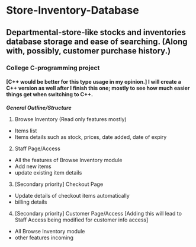 # Store-Inventory-Database
## Departmental-store-like stocks and inventories database storage and ease of searching. (Along with, possibly, customer purchase history.)
### College C-programming project
#### [C++ would be better for this type usage in my opinion.] I will create a C++ version as well after I finish this one; mostly to see how much easier things get when switching to C++. 


<p><b><i>General Outline/Structure</i></b></p>

1. Browse Inventory (Read only features mostly)
  * <tab> Items list
  * <tab> Items details such as stock, prices, date added, date of expiry

2. Staff Page/Access
  * <tab> All the features of Browse Inventory module
  * <tab> Add new items
  * <tab> update existing item details

3. [Secondary priority] Checkout Page
  * <tab> Update details of checkout items automatically
  * <tab> billing details

4. [Secondary priority] Customer Page/Access [Adding this will lead to Staff Access being modified for customer info access]
  * <tab> All Browse Inventory module
  * <tab> other features incoming